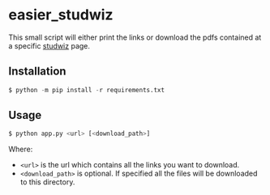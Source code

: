 # easier_studwiz
This small script will either print the links or download the pdfs contained at a specific [studwiz](https://www.studwiz.com/) page.

## Installation

```python
$ python -m pip install -r requirements.txt
```

## Usage

```python
$ python app.py <url> [<download_path>]
```

Where:

* `<url>` is the url which contains all the links you want to download.
* `<download_path>` is optional. If specified all the files will be downloaded to this directory.
